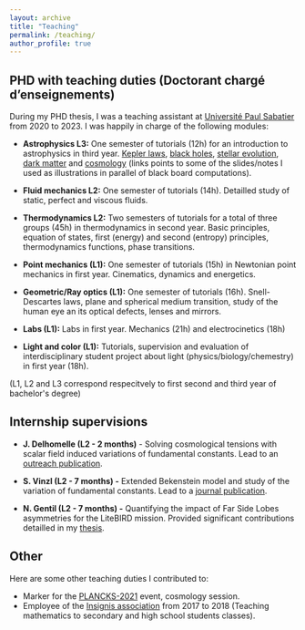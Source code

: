 ```yaml
---
layout: archive
title: "Teaching"
permalink: /teaching/
author_profile: true
---
```


## PHD with teaching duties (Doctorant chargé d’enseignements)


During my PHD thesis, I was a teaching assistant at [Université Paul Sabatier](https://www.univ-tlse3.fr) from 2020 to 2023. I was happily in charge of the following modules:

- **Astrophysics L3:** One semester of tutorials (12h) for an introduction to astrophysics in third year. [Kepler laws](https://yolonomy.github.io/codes/meca/Kepler), [black holes](https://leovacher.github.io/files/BH.pdf), [stellar evolution](https://leovacher.github.io/files/HR.pdf), [dark matter](https://leovacher.github.io/files/DM.pdf) and [cosmology](https://leovacher.github.io/files/cosmo.pdf) (links points to some of the slides/notes I used as illustrations in parallel of black board computations).

- **Fluid mechanics L2:** One semester of tutorials (14h). Detailled study of static, perfect and viscous fluids.

- **Thermodynamics L2:** Two semesters of tutorials for a total of three groups (45h) in thermodynamics in second year. Basic principles, equation of states, first (energy) and second (entropy) principles, thermodynamics functions, phase transitions. 

- **Point mechanics (L1):** One semester of tutorials (15h) in Newtonian point mechanics in first year. Cinematics, dynamics and energetics.

- **Geometric/Ray optics (L1):** One semester of tutorials (16h). Snell-Descartes laws, plane and spherical medium transition, study of the human eye an its optical defects, lenses and mirrors.

- **Labs (L1):** Labs in first year. Mechanics (21h) and electrocinetics (18h)

- **Light and color (L1):** Tutorials, supervision and evaluation of interdisciplinary student project about light (physics/biology/chemestry) in first year (18h).

(L1, L2 and L3 correspond respecitvely to first second and third year of bachelor's degree)

## Internship supervisions

- **J. Delhomelle (L2 - 2 months)** - Solving cosmological tensions with scalar field induced variations of fundamental constants. Lead to an [outreach publication](https://yolonomy.github.io/codes/cosmo/friedmann/).

- **S. Vinzl (L2 - 7 months) -** Extended Bekenstein model and study of the variation of fundamental constants. Lead to a [journal publication](https://journals.aps.org/prd/abstract/10.1103/PhysRevD.106.083522).

- **N. Gentil (L2 - 7 months) -** Quantifying the impact of Far Side Lobes asymmetries for the LiteBIRD mission. Provided significant contributions detailled in my [thesis](https://leovacher.github.io/files/Thesis-Vacher.pdf).

## Other

Here are some other teaching duties I contributed to:

- Marker for the [PLANCKS-2021]((https://2021.plancks.org)) event, cosmology session.
- Employee of the [Insignis association](http://association-insignis.fr/) from 2017 to 2018 (Teaching mathematics to secondary and high school students classes).

